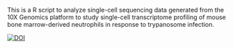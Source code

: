 This is a R script to analyze single-cell sequencing data generated from the 10X Genomics platform to study single-cell transcriptome profiling of mouse bone marrow-derived neutrophils in response to trypanosome infection.

[![DOI](https://zenodo.org/badge/DOI/10.5281/zenodo.8232730.svg)](https://doi.org/10.5281/zenodo.8232730)
